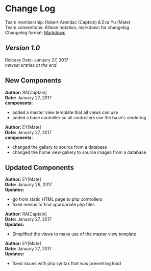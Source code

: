 # Change Log

Team membership:  Robert Arendac (Captain) & Eva Yu (Mate)  
Team conventions: Allman notation, markdown for changelog  
Changelog format: [Markdown](https://github.com/adam-p/markdown-here/wiki/Markdown-Cheatsheet) 

## *Version 1.0*

Release Date: January 27, 2017   
*newest entries at the end*

## New Components
**Author:** RA[Captain]  
**Date:** January 27, 2017  
**components:**
- added a master view template that all views can use
- added a base controller so all controllers use the base's rendering
 
**Author:** EY[Mate]  
**Date:** January 27, 2017  
**components:**
- changed the gallery to source from a database 
- changed the home view gallery to sourse images from a database
 
## Updated Components
**Author:** EY[Mate]  
**Date:** January 26, 2017  
**Updates:** 
- go from static HTML page to php controllers
- fixed menus to find appropriate php files


**Author:** RA[Captain]  
**Date:** January 27, 2017  
**Updates:**
- Simplified the views to make use of the master view template

**Author:** EY[Mate]  
**Date:** January 27, 2017  
**Updates:** 
- fixed issues with php syntax that was preventing load 
